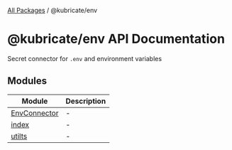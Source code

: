 [All Packages](../index.md) / @kubricate/env

# @kubricate/env API Documentation

Secret connector for `.env` and environment variables

## Modules

| Module | Description |
| ------ | ------ |
| [EnvConnector](EnvConnector/index.md) | - |
| [index](index/index.md) | - |
| [utilts](utilts/index.md) | - |
